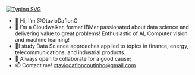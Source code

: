 
[![Typing SVG](https://readme-typing-svg.demolab.com/?lines=Greetings!;Nice+to+have+you+here.;Try+my+newest+repo:+FinDash)](https://git.io/typing-svg)


- 👋 Hi, I’m @OtavioDaflonC
- 💙 I’m a Cloudwalker, former IBMer passionated about data science and delivering value to great problems! Enthusiastic of AI, Computer vision and machine learning!
- 🌱I study Data Science approaches applied to topics in finance, energy, telecommunications, and industrial products.
- 💞️ Always open to collaborate for a good cause;
- 📫 Contact me! otaviodafloncoutinho@gmail.com

